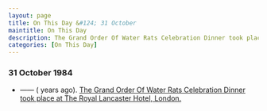 ```yaml
---
layout: page
title: On This Day &#124; 31 October
maintitle: On This Day
description: The Grand Order Of Water Rats Celebration Dinner took place at The Royal Lancaster Hotel, London
categories: [On This Day]
---
```


### 31 October 1984
* —— (<span id="age1"></span> years ago). [The Grand Order Of Water Rats Celebration Dinner took place at The Royal Lancaster Hotel, London.](/personal%20appearances/1984/10/31/grand-order-of-water-rats-celebration-dinner.html)

<!-- Script for calculating number of years ago -->
<script>
var dob = '19841031';
var year = Number(dob.substr(0, 4));
var month = Number(dob.substr(4, 2)) - 1;
var day = Number(dob.substr(6, 2));
var today = new Date();
var age1 = today.getFullYear() - year;
if (today.getMonth() < month || (today.getMonth() == month && today.getDate() < day)) {
age1--;
}
document.getElementById("age1").innerHTML=age1;
</script>

